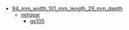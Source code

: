 * [94_mm_width_101_mm_length_29_mm_depth](94_mm_width_101_mm_length_29_mm_depth)
  * [netgear](94_mm_width_101_mm_length_29_mm_depth/netgear)
    * [gs105](94_mm_width_101_mm_length_29_mm_depth/netgear/gs105)
